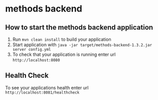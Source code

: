 # methods backend

How to start the methods backend application
---

1. Run `mvn clean install` to build your application
1. Start application with `java -jar target/methods-backend-1.3.2.jar server config.yml`
1. To check that your application is running enter url `http://localhost:8080`

Health Check
---

To see your applications health enter url `http://localhost:8081/healthcheck`
